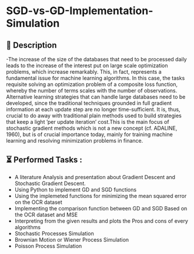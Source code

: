 # SGD-vs-GD-Implementation-Simulation
  
## 📝 Description
-The increase of the size of the databases that need to be processed daily leads to the increase of the interest put on large scale optimization problems, which increase remarkably. This, in fact, represents a fundamental issue for machine learning algorithms. In this case, the tasks requisite solving an optimization problem of a composite loss function, whereby the number of terms scales with the number of observations. Alternative learning strategies that can handle large databases need to be developed, since the traditional techniques grounded in full gradient information at each update step are no longer time-sufficient. It is, thus, crucial to do away with traditional plain methods used to build strategies that keep a light ’per update iteration’ cost.This is the main focus of stochastic gradient methods which is not a new concept (cf. ADALINE, 1960), but is of crucial importance today, mainly for training machine learning and resolving minimization problems in finance.

## ⏳ Performed Tasks :
-  A literature Analysis and presentation about Gradient Descent and Stochastic Gradient Descent.
- Using Python to implement GD and SGD functions
- Using the implemeted functions for minimizing the mean squared error on the OCR dataset
- Implementing the comparison function between GD and SGD Based on the OCR dataset and MSE
- Interpreting from the given results and plots the Pros and cons of every algorithms
- Stochastic Processes Simulation
 - Brownian Motion or Wiener Process Simulation
 - Poisson Process Simulation
